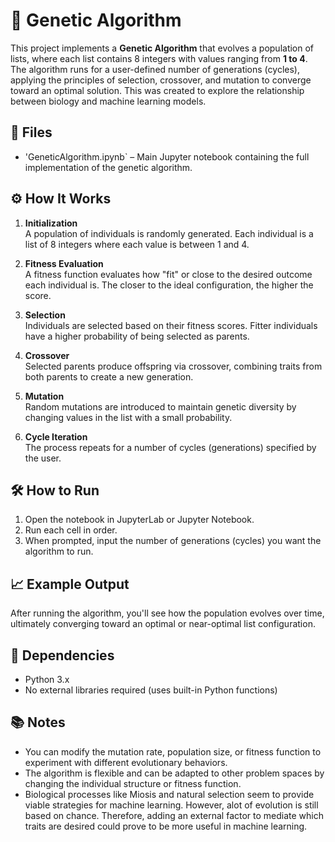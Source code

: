 # 🧬 Genetic Algorithm

This project implements a **Genetic Algorithm** that evolves a population of lists, where each list contains 8 integers with values ranging from **1 to 4**. The algorithm runs for a user-defined number of generations (cycles), applying the principles of selection, crossover, and mutation to converge toward an optimal solution. This was created to explore the relationship between biology and machine learning models.

## 📂 Files

- 'GeneticAlgorithm.ipynb` – Main Jupyter notebook containing the full implementation of the genetic algorithm.

## ⚙️ How It Works

1. **Initialization**  
   A population of individuals is randomly generated. Each individual is a list of 8 integers where each value is between 1 and 4.

2. **Fitness Evaluation**  
   A fitness function evaluates how "fit" or close to the desired outcome each individual is. The closer to the ideal configuration, the higher the score.

3. **Selection**  
   Individuals are selected based on their fitness scores. Fitter individuals have a higher probability of being selected as parents.

4. **Crossover**  
   Selected parents produce offspring via crossover, combining traits from both parents to create a new generation.

5. **Mutation**  
   Random mutations are introduced to maintain genetic diversity by changing values in the list with a small probability.

6. **Cycle Iteration**  
   The process repeats for a number of cycles (generations) specified by the user.

## 🛠️ How to Run

1. Open the notebook in JupyterLab or Jupyter Notebook.
2. Run each cell in order.
3. When prompted, input the number of generations (cycles) you want the algorithm to run.

## 📈 Example Output

After running the algorithm, you'll see how the population evolves over time, ultimately converging toward an optimal or near-optimal list configuration.

## 🧪 Dependencies

- Python 3.x
- No external libraries required (uses built-in Python functions)

## 📚 Notes

- You can modify the mutation rate, population size, or fitness function to experiment with different evolutionary behaviors.
- The algorithm is flexible and can be adapted to other problem spaces by changing the individual structure or fitness function.
- Biological processes like Miosis and natural selection seem to provide viable strategies for machine learning. However, alot of evolution is still based on chance. Therefore, adding an external factor to mediate which traits are desired could prove to be more useful in machine learning.
